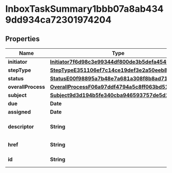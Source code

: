 

# InboxTaskSummary1bbb07a8ab4349dd934ca72301974204


## Properties

Name | Type | Description | Notes
------------ | ------------- | ------------- | -------------
**initiator** | [**Initiator7f6d98c3e99344df800de3b5defa4549**](Initiator7f6d98c3e99344df800de3b5defa4549.md) |  |  [optional]
**stepType** | [**StepTypeE351106ef7c14ce19def3e2a50eeb806**](StepTypeE351106ef7c14ce19def3e2a50eeb806.md) |  |  [optional]
**status** | [**StatusE00f98895a7b48e7a681a308f8b8ad71**](StatusE00f98895a7b48e7a681a308f8b8ad71.md) |  |  [optional]
**overallProcess** | [**OverallProcessF06a97ddf4794a5c8ff063bd51bfc2e4**](OverallProcessF06a97ddf4794a5c8ff063bd51bfc2e4.md) |  |  [optional]
**subject** | [**Subject9d3d194b5fe340cba946593757de5d10**](Subject9d3d194b5fe340cba946593757de5d10.md) |  |  [optional]
**due** | **Date** |  |  [optional]
**assigned** | **Date** |  |  [optional]
**descriptor** | **String** | A preview of the instance |  [optional]
**href** | **String** | A link to the instance |  [optional]
**id** | **String** | Id of the instance |  [optional]




